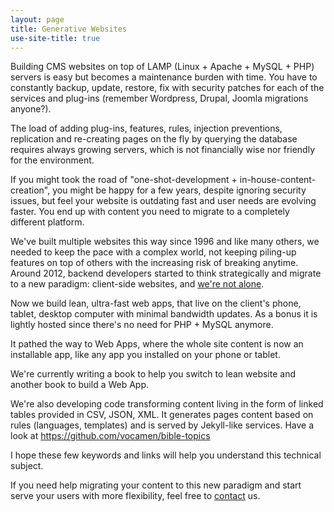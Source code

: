 ```yaml
---
layout: page
title: Generative Websites
use-site-title: true
---
```

Building CMS websites on top of LAMP (Linux + Apache + MySQL + PHP) servers is easy but becomes a maintenance burden with time. You have to constantly backup, update, restore, fix with security patches for each of the services and plug-ins (remember Wordpress, Drupal, Joomla migrations anyone?).

The load of adding plug-ins, features, rules, injection preventions, replication and re-creating pages on the fly by querying the database requires always growing servers, which is not financially wise nor friendly for the environment.

If you might took the road of "one-shot-development + in-house-content-creation", you might be happy for a few years, despite ignoring security issues, but feel your website is outdating fast and user needs are evolving faster. You end up with content you need to migrate to a completely different platform.

We've built multiple websites this way since 1996 and like many others, we needed to keep the pace with a complex world, not keeping piling-up features on top of others with the increasing risk of breaking anytime.
Around 2012, backend developers started to think strategically and migrate to a new paradigm: client-side websites, and [we're not alone](https://medium.com/devseed/how-we-build-cms-free-websites-d7e19d94a0ff).

Now we build lean, ultra-fast web apps, that live on the client's phone, tablet, desktop computer with minimal bandwidth updates. As a bonus it is lightly hosted since there's no need for PHP + MySQL anymore.

It pathed the way to Web Apps, where the whole site content is now an installable app, like any app you installed on your phone or tablet.

We're currently writing a book to help you switch to lean website and another book to build a Web App.

We're also developing code transforming content living in the form of linked tables provided in CSV, JSON, XML. It generates pages content based on rules (languages, templates) and is served by Jekyll-like services. Have a look at https://github.com/vocamen/bible-topics

I hope these few keywords and links will help you understand this technical subject.

If you need help migrating your content to this new paradigm and start serve your users with more flexibility, feel free to [contact](engage) us.